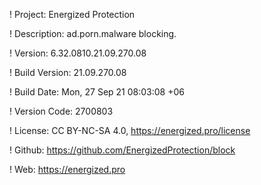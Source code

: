 ! Project: Energized Protection

! Description: ad.porn.malware blocking.

! Version: 6.32.0810.21.09.270.08

! Build Version: 21.09.270.08

! Build Date: Mon, 27 Sep 21 08:03:08 +06

! Version Code: 2700803

! License: CC BY-NC-SA 4.0, https://energized.pro/license

! Github: https://github.com/EnergizedProtection/block

! Web: https://energized.pro
